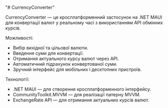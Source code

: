 "# CurrencyConverter" 

CurrencyConverter — це кросплатформенний застосунок на .NET MAUI для конвертації валют у реальному часі з використанням API обмінних курсів.

Можливості:
- Вибір вихідної та цільової валюти.
- Введення суми для конвертації.
- Отримання актуального курсу валют через API.
- Автоматичний підрахунок конвертованої суми.
- Зручний інтерфейс для мобільних і десктопних пристроїв.

Технології:
- .NET MAUI — для створення кросплатформенного інтерфейсу.
- CommunityToolkit.MVVM — для реалізації патерну MVVM.
- ExchangeRate API — для отримання актуальних курсів валют.
